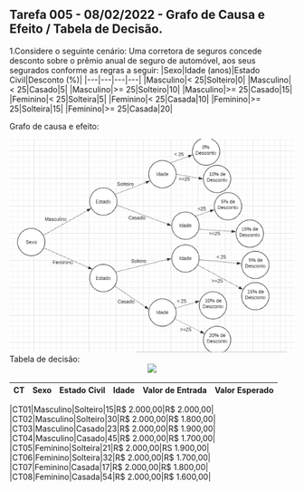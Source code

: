 ## Tarefa 005 - 08/02/2022 - Grafo de Causa e Efeito / Tabela de Decisão.

1.Considere o seguinte cenário: Uma corretora de seguros concede desconto sobre o prêmio anual de seguro de automóvel, aos seus segurados conforme as regras a seguir:
|Sexo|Idade (anos)|Estado Civil|Desconto (%)|
|---|---|---|---|
|Masculino|< 25|Solteiro|0|
|Masculino|< 25|Casado|5|
|Masculino|>= 25|Solteiro|10|
|Masculino|>= 25|Casado|15|
|Feminino|< 25|Solteira|5|
|Feminino|< 25|Casada|10|
|Feminino|>= 25|Solteira|15|
|Feminino|>= 25|Casada|20|

  Grafo de causa e efeito:
   <div align=center>
     <img src="Grafo.PNG">
   </div>
   Tabela de decisão:
   <div align=center>
     <img src="TabeladeDecisão.PNG">
   </div>
   

|CT|Sexo|Estado Civil|Idade|Valor de Entrada|Valor Esperado|
|---|---|---|---|---|---|

|CT01|Masculino|Solteiro|15|R$ 2.000,00|R$ 2.000,00|
|CT02|Masculino|Solteiro|30|R$ 2.000,00|R$ 1.800,00|
|CT03|Masculino|Casado|23|R$ 2.000,00|R$ 1.900,00|
|CT04|Masculino|Casado|45|R$ 2.000,00|R$ 1.700,00|
|CT05|Feminino|Solteira|21|R$ 2.000,00|RS 1.900,00|
|CT06|Feminino|Solteira|32|R$ 2.000,00|R$ 1.700,00|
|CT07|Feminino|Casada|17|R$ 2.000,00|R$ 1.800,00|
|CT08|Feminino|Casada|54|R$ 2.000,00|R$ 1.600,00|

